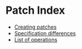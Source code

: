 # Patch Index

* [Creating patches](patching_guide.md)
* [Specification differences](differences.md)
* [List of operations](operations.md)